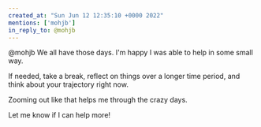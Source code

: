 ```yaml
---
created_at: "Sun Jun 12 12:35:10 +0000 2022"
mentions: ['mohjb']
in_reply_to: @mohjb
---
```


@mohjb We all have those days. I'm happy I was able to help in some small way.

If needed, take a break, reflect on things over a longer time period, and think about your trajectory right now. 

Zooming out like that helps me through the crazy days.

Let me know if I can help more!